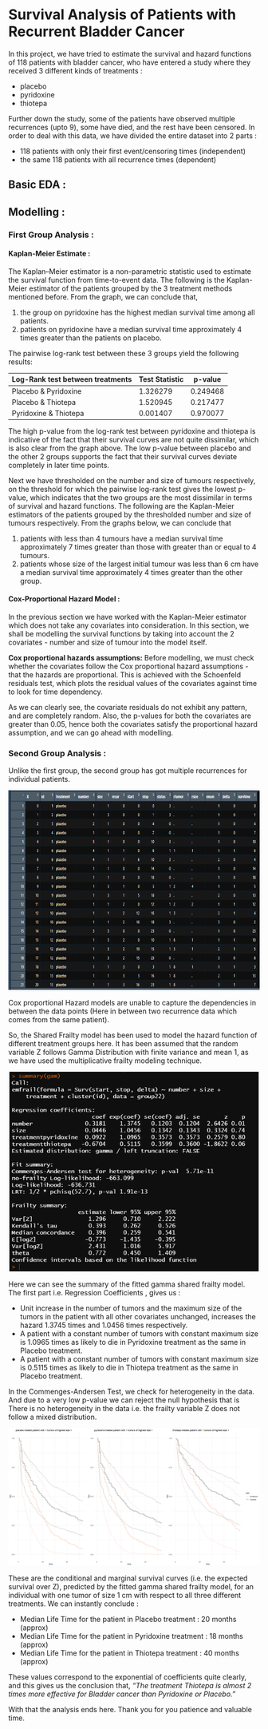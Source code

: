 # Survival Analysis of Patients with Recurrent Bladder Cancer
In this project, we have tried to estimate the survival and hazard functions of 118 patients with bladder cancer, who have entered a study where they received 3 different kinds of treatments :
- placebo
- pyridoxine
- thiotepa

Further down the study, some of the patients have observed multiple recurrences (upto 9), some have died, and the rest have been censored. In order to deal with this data, we have divided the entire dataset into 2 parts :
- 118 patients with only their first event/censoring times (independent)
- the same 118 patients with all recurrence times (dependent)

## Basic EDA :

## Modelling :
### First Group Analysis :
#### Kaplan-Meier Estimate :
The Kaplan–Meier estimator is a non-parametric statistic used to estimate the survival function from time-to-event data. The following is the Kaplan-Meier estimator of the patients grouped by the 3 treatment methods mentioned before. From the graph, we can conclude that,
1. the group on pyridoxine has the highest median survival time among all patients.
2. patients on pyridoxine have a median survival time approximately 4 times greater than the patients on placebo.

The pairwise log-rank test between these 3 groups yield the following results:

| Log-Rank test between treatments | Test Statistic | p-value |
|----------|---------|-------|
| Placebo & Pyridoxine | 1.326279 | 0.249468 | 
| Placebo & Thiotepa | 1.520945 | 0.217477 |
| Pyridoxine & Thiotepa  | 0.001407 | 0.970077 |

The high p-value from the log-rank test between pyridoxine and thiotepa is indicative of the fact that their survival curves are not quite dissimilar, which is also clear from the graph above. The low p-value between placebo and the other 2 groups supports the fact that their survival curves deviate completely in later time points.

Next we have thresholded on the number and size of tumours respectively, on the threshold for which the pairwise log-rank test gives the lowest p-value, which indicates that the two groups are the most dissimilar in terms of survival and hazard functions. The following are the Kaplan-Meier estimators of the patients grouped by the thresholded number and size of tumours respectively. From the graphs below, we can conclude that 
1. patients with less than 4 tumours have a median survival time approximately 7 times greater than those with greater than or equal to 4 tumours.
2. patients whose size of the largest initial tumour was less than 6 cm have a median survival time approximately 4 times greater than the other group.

#### Cox-Proportional Hazard Model :
In the previous section we have worked with the Kaplan-Meier estimator which does not take any covariates into consideration. In this section, we shall be modelling the survival functions by taking into account the 2 covariates - number and size of tumour into the model itself.

**Cox proportional hazards assumptions:**
Before modelling, we must check whether the covariates follow the Cox proportional hazard assumptions - that the hazards are proportional. This is achieved with the Schoenfeld residuals test, which plots the residual values of the covariates against time to look for time dependency.

As we can clearly see, the covariate residuals do not exhibit any pattern, and are completely random. Also, the p-values for both the covariates are greater than 0.05, hence both the covariates satisfy the proportional hazard assumption, and we can go ahead with modelling. 


### Second Group Analysis :
Unlike the first group, the second group has got multiple recurrences for individual patients.

<p align="center">
  <img width="600" height="400" src="https://github.com/Dion11235/Survival-Analysis/blob/main/plots/group2_snapshot.png"><br>
</p>

Cox proportional Hazard models are unable to capture the dependencies in between the data points (Here in between two recurrence data which comes from the same patient).

So, the Shared Frailty model has been used to model the hazard function of different treatment groups here. It has been assumed that the random variable Z follows Gamma Distribution with finite variance and mean 1, as we have used the multiplicative frailty modeling technique.

<p align="center">
  <img width="500" height="400" src="https://github.com/Dion11235/Survival-Analysis/blob/main/plots/gamma_frailty_summary.png"><br>
</p>

Here we can see the summary of the fitted gamma shared frailty model. The first part i.e. Regression Coefficients ,  gives us :

- Unit increase in the number of tumors and the maximum size of the tumors in the patient with all other covariates unchanged, increases the hazard 1.3745 times and 1.0456 times respectively.
- A patient with a constant number of tumors with constant maximum size is 1.0965 times as likely to die in Pyridoxine treatment as the same in Placebo treatment.
- A patient with a constant number of tumors with constant maximum size is 0.5115 times as likely to die in Thiotepa treatment as the same in Placebo treatment.


In the Commenges-Andersen Test, we check for heterogeneity in the data. And due to a very low p-value we can reject the null hypothesis that is There is no heterogeneity in the data i.e. the frailty variable Z does not follow a mixed distribution.

![This is an image](https://github.com/Dion11235/Survival-Analysis/blob/main/plots/frailty_wrt_trt_both.png)

These are the conditional and marginal survival curves (i.e. the expected survival over Z), predicted by the fitted gamma shared frailty model,  for an individual with one tumor of size 1 cm with respect to all three different treatments. We can instantly conclude :

- Median Life Time for the patient in Placebo treatment : 20 months (approx)
- Median Life Time for the patient in Pyridoxine treatment : 18 months (approx)
- Median Life Time for the patient in Thiotepa treatment : 40 months (approx)

These values correspond to the exponential of coefficients quite clearly, and this gives us the conclusion that, *“The treatment Thiotepa is almost 2 times more effective for Bladder cancer than Pyridoxine or Placebo.”* 

With that the analysis ends here. Thank you for you patience and valuable time.

